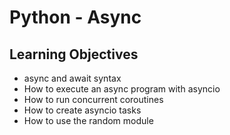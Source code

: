 # Python - Async
## Learning Objectives
- async and await syntax
- How to execute an async program with asyncio
- How to run concurrent coroutines
- How to create asyncio tasks
- How to use the random module